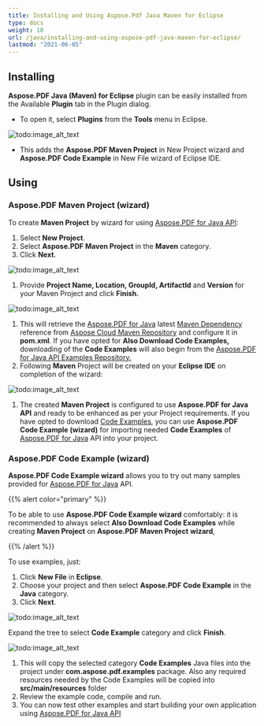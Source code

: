 ```yaml
---
title: Installing and Using Aspose.Pdf Java Maven for Eclipse
type: docs
weight: 10
url: /java/installing-and-using-aspose-pdf-java-maven-for-eclipse/
lastmod: "2021-06-05"
---
```


## Installing

**Aspose.PDF Java (Maven) for Eclipse** plugin can be easily installed from the Available **Plugin** tab in the Plugin dialog.

- To open it, select **Plugins** from the **Tools** menu in Eclipse.

![todo:image_alt_text](http://i.imgur.com/PCMRMUT.png)

- This adds the **Aspose.PDF Maven Project** in New Project wizard and **Aspose.PDF Code Example** in New File wizard of Eclipse IDE.

## Using

### Aspose.PDF Maven Project (wizard)

To create **Maven Project** by wizard for using [Aspose.PDF for Java API](http://www.aspose.com/java/pdf-component.aspx):

1. Select **New Project**.
1. Select **Aspose.PDF Maven Project** in the **Maven** category.
1. Click **Next**.

![todo:image_alt_text](http://i.imgur.com/6iywqND.png)

1. Provide **Project Name, Location, GroupId, ArtifactId** and **Version** for your Maven Project and click **Finish.**

![todo:image_alt_text](http://i.imgur.com/zURjIn1.png)

1. This will retrieve the [Aspose.PDF for Java](http://www.aspose.com/java/pdf-component.aspx) latest [Maven Dependency](http://maven.aspose.com/repository/ext-release-local/com/aspose/aspose-pdf/) reference from [Aspose Cloud Maven Repository](http://maven.aspose.com/artifactory/webapp/home.html?0) and configure it in **pom.xml**. If you have opted for **Also Download Code Examples,** downloading of the **Code Examples** will also begin from the [Aspose.PDF for Java API Examples Repository. ](https://github.com/aspose-pdf/Aspose.PDF-for-Java/tree/master/Examples)
1. Following **Maven** Project will be created on your **Eclipse IDE** on completion of the wizard:

![todo:image_alt_text](http://i.imgur.com/xRfHrku.png)

1. The created **Maven Project** is configured to use **Aspose.PDF for Java API** and ready to be enhanced as per your Project requirements.
   If you have opted to download [Code Examples](https://github.com/aspose-pdf/Aspose.PDF-for-Java/tree/master/Examples), you can use **Aspose.PDF Code Example (wizard)** for importing needed **Code Examples** of [Aspose.PDF for Java](http://www.aspose.com/java/pdf-component.aspx) API into your project.

### Aspose.PDF Code Example (wizard)
**Aspose.PDF Code Example wizard** allows you to try out many samples provided for [Aspose.PDF for Java](http://www.aspose.com/java/pdf-component.aspx) API.

{{% alert color="primary" %}}

To be able to use **Aspose.PDF Code Example wizard** comfortably: it is recommended to always select **Also Download Code Examples** while creating **Maven Project** on **Aspose.PDF Maven Project** **wizard**,

{{% /alert %}}

To use examples, just:

1. Click **New File** in **Eclipse**.
1. Choose your project and then select **Aspose.PDF Code Example** in the **Java** category.
1. Click **Next**.

![todo:image_alt_text](http://i.imgur.com/AuWybe8.png)

 Expand the tree to select **Code Example** category and click **Finish**.

![todo:image_alt_text](http://i.imgur.com/PToFZjJ.png)

1. This will copy the selected category **Code Examples** Java files into the project under **com.aspose.pdf.examples** package. Also any required resources needed by the Code Examples will be copied into **src/main/resources** folder
1. Review the example code, compile and run.
1. You can now test other examples and start building your own application using [Aspose.PDF for Java API](http://www.aspose.com/java/pdf-component.aspx)
